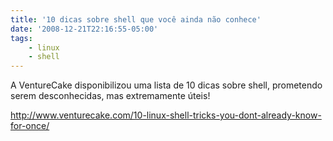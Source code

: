 ```yaml
---
title: '10 dicas sobre shell que você ainda não conhece'
date: '2008-12-21T22:16:55-05:00'
tags:
    - linux
    - shell
---
```


A VentureCake disponibilizou uma lista de 10 dicas sobre shell, prometendo serem desconhecidas, mas extremamente úteis!

<http://www.venturecake.com/10-linux-shell-tricks-you-dont-already-know-for-once/>
